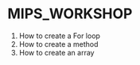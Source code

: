 # MIPS_WORKSHOP  
1. How to create a For loop  
2. How to create a method  
3. How to create an array  

